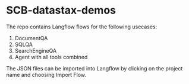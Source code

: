 # SCB-datastax-demos

The repo contains Langflow flows for the following usecases:
1. DocumentQA
2. SQLQA
3. SearchEngineQA
4. Agent with all tools combined

The JSON files can be imported into Langflow by clicking on the project name and choosing Import Flow.
